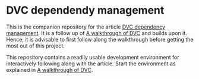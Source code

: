 # DVC dependendy management

This is the companion repository for the article [DVC dependency management](https://www.codecentric.de/wissens-hub/blog/dvc-dependency-management).
It is a follow up of [A walkthrough of DVC](https://github.com/bbesser/dvc-walkthrough) and builds upon it.
Hence, it is advisable to first follow along the walkthrough before getting the most out of this project.

This repository contains a readily usable development environment for interactively following along with the article.
Start the environment as explained in [A walkthrough of DVC](https://github.com/bbesser/dvc-walkthrough).
